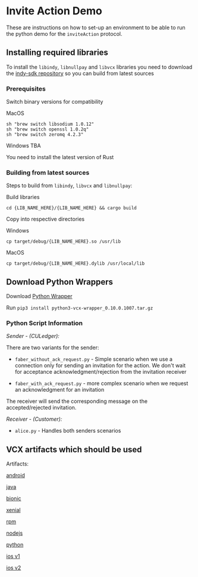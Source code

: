 # Invite Action Demo

These are instructions on how to set-up an environment to be able to run the python demo for the `inviteAction` protocol.

## Installing required libraries

To install the `libindy`, `libnullpay` and `libvcx` libraries you need to download the [indy-sdk repository](https://gitlab.corp.evernym.com/dev/vcx/indy-sdk) so you can build from latest sources

### Prerequisites

Switch binary versions for compatibility

MacOS

```terminal
sh "brew switch libsodium 1.0.12"
sh "brew switch openssl 1.0.2q"
sh "brew switch zeromq 4.2.3"
```

Windows TBA

You need to install the latest version of Rust

### Building from latest sources

Steps to build from `libindy`, `libvcx` and `libnullpay`:

Build libraries

```terminal
cd {LIB_NAME_HERE}/{LIB_NAME_HERE} && cargo build
```

Copy into respective directories

Windows

```terminal
cp target/debug/{LIB_NAME_HERE}.so /usr/lib
```

MacOS

```terminal
cp target/debug/{LIB_NAME_HERE}.dylib /usr/local/lib
```

## Download Python Wrappers

Download [Python Wrapper](https://repo.corp.evernym.com/portal/dev/python3-vcx-wrapper_0.10.0.1007.tar.gz)

Run `pip3 install python3-vcx-wrapper_0.10.0.1007.tar.gz`

### Python Script Information

*Sender - (CULedger):*

There are two variants for the sender:

- `faber_without_ack_request.py` - Simple scenario when we use a connection only for sending an invitation for the action. We don't wait for acceptance acknowledgment/rejection from the invitation receiver

- `faber_with_ack_request.py` - more complex scenario when we request an acknowledgment for an invitation

The receiver will send the corresponding message on the accepted/rejected invitation.

*Receiver - (Customer):*

- `alice.py` - Handles both senders scenarios

## VCX artifacts which should be used

Artifacts:

[android](https://evernym.mycloudrepo.io/public/repositories/libvcx-android/com/evernym/vcx/0.10.0-6ffbe63/)

[java](https://evernym.mycloudrepo.io/public/repositories/libvcx-java/com/evernym/vcx/0.10.0.1036/)

[bionic](https://repo.corp.evernym.com/portal/dev/libvcx_0.10.0-bionic1036_amd64.deb)

[xenial](https://repo.corp.evernym.com/portal/dev/libvcx_0.10.0-xenial1036_amd64.deb)

[rpm](https://repo.corp.evernym.com/portal/dev/libvcx_0.10.0-1036_x86_64.rpm)

[nodejs](https://repo.corp.evernym.com/portal/dev/node-vcx-wrapper_0.10.0-1036_amd64.tgz)

[python](https://repo.corp.evernym.com/portal/dev/python3-vcx-wrapper_0.10.0.1036.tar.gz)

[ios v1](https://repo.corp.evernym.com/filely/ios/vcx.libvcxall_0.10.0-6ffbe6338_universal.zip)

[ios v2](https://repo.corp.evernym.com/filely/ios/vcx.libvcxpartial_0.10.0-6ffbe6338_universal.zip)